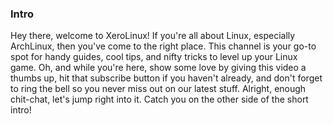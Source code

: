### Intro

Hey there, welcome to XeroLinux! If you're all about Linux, especially ArchLinux, then you've come to the right place. This channel is your go-to spot for handy guides, cool tips, and nifty tricks to level up your Linux game. Oh, and while you're here, show some love by giving this video a thumbs up, hit that subscribe button if you haven't already, and don't forget to ring the bell so you never miss out on our latest stuff. Alright, enough chit-chat, let's jump right into it. Catch you on the other side of the short intro!
